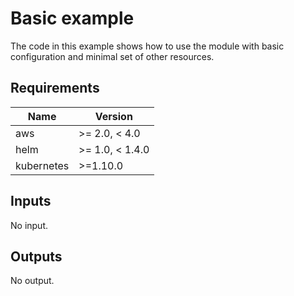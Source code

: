 # Basic example

The code in this example shows how to use the module with basic configuration and minimal set of other resources.

<!-- BEGINNING OF PRE-COMMIT-TERRAFORM DOCS HOOK -->
## Requirements

| Name | Version |
|------|---------|
| aws | >= 2.0, < 4.0 |
| helm | >= 1.0, < 1.4.0 |
| kubernetes | >=1.10.0 |

## Inputs

No input.

## Outputs

No output.

<!-- END OF PRE-COMMIT-TERRAFORM DOCS HOOK -->
